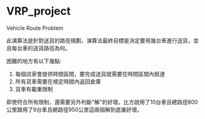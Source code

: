# VRP_project
 Vehicle Route Problem

此演算法是針對送貨的路徑規劃，演算法最終目標是決定要用幾台車進行送貨，並且每台車的送貨路徑為何。

困難的地方有以下幾點:
1. 每個店家會提供時間區間，要完成送貨就需要在時間區間內抵達
2. 所有貨車需要在規定時間內返回倉庫
3. 貨車有載重限制

即使符合所有限制，還需要另外判斷"解"的好壞。比方說用了10台車且總路徑800公里跟用了9台車且總路徑950公里這兩個解到底誰好壞。
